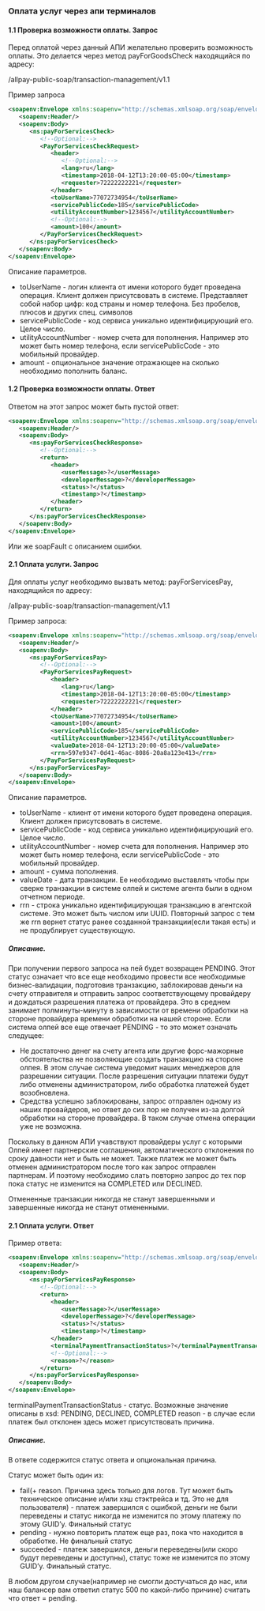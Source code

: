 
### Оплата услуг через апи терминалов

#### 1.1 Проверка возможности оплаты. Запрос

Перед оплатой через данный АПИ желательно проверить возможность оплаты. Это делается через метод payForGoodsCheck находящийся по адресу:

/allpay-public-soap/transaction-management/v1.1

Пример запроса
```xml
<soapenv:Envelope xmlns:soapenv="http://schemas.xmlsoap.org/soap/envelope/" xmlns:ns="http://www.allpay.kz/mfs/soap/TransactionManagement/1.1">
   <soapenv:Header/>
   <soapenv:Body>
      <ns:payForServicesCheck>
         <!--Optional:-->
         <PayForServicesCheckRequest>
            <header>
               <!--Optional:-->
               <lang>ru</lang>
               <timestamp>2018-04-12T13:20:00-05:00</timestamp>
               <requester>72222222221</requester>
            </header>
            <toUserName>77072734954</toUserName>
            <servicePublicCode>185</servicePublicCode>
            <utilityAccountNumber>1234567</utilityAccountNumber>
            <!--Optional:-->
            <amount>100</amount>
         </PayForServicesCheckRequest>
      </ns:payForServicesCheck>
   </soapenv:Body>
</soapenv:Envelope>
```

Описание параметров.

 - toUserName - логин клиента от имени которого будет проведена операция. Клиент должен присутсвовать в системе. Представляет собой набор цифр: код страны и номер телефона. Без пробелов, плюсов и других спец. символов
 - servicePublicCode - код сервиса уникально идентифицирующий его. Целое число.
 - utilityAccountNumber - номер счета для пополнения. Например это может быть номер телефона, если servicePublicCode - это мобильный провайдер.
 - amount - опциональное значение отражающее на сколько необходимо пополнить баланс.


#### 1.2 Проверка возможности оплаты. Ответ

Ответом на этот запрос может быть пустой ответ:

```xml
<soapenv:Envelope xmlns:soapenv="http://schemas.xmlsoap.org/soap/envelope/" xmlns:ns="http://www.allpay.kz/mfs/soap/TransactionManagement/1.1">
   <soapenv:Header/>
   <soapenv:Body>
      <ns:payForServicesCheckResponse>
         <!--Optional:-->
         <return>
            <header>
               <userMessage>?</userMessage>
               <developerMessage>?</developerMessage>
               <status>?</status>
               <timestamp>?</timestamp>
            </header>
         </return>
      </ns:payForServicesCheckResponse>
   </soapenv:Body>
</soapenv:Envelope>
```
Или же soapFault с описанием ошибки.

#### 2.1 Оплата услуги. Запрос

Для оплаты услуг необходимо вызвать метод: payForServicesPay, находящийся по адресу:

/allpay-public-soap/transaction-management/v1.1

Пример запроса:

```xml
<soapenv:Envelope xmlns:soapenv="http://schemas.xmlsoap.org/soap/envelope/" xmlns:ns="http://www.allpay.kz/mfs/soap/TransactionManagement/1.1">
   <soapenv:Header/>
   <soapenv:Body>
      <ns:payForServicesPay>
         <!--Optional:-->
         <PayForServicesPayRequest>
            <header>
               <lang>ru</lang>
               <timestamp>2018-04-12T13:20:00-05:00</timestamp>
               <requester>72222222221</requester>
            </header>
            <toUserName>77072734954</toUserName>
            <amount>100</amount>
            <servicePublicCode>185</servicePublicCode>
            <utilityAccountNumber>1234567</utilityAccountNumber>
            <valueDate>2018-04-12T13:20:00-05:00</valueDate>
            <rrn>597e9347-0d41-46ac-8086-20a8a123e413</rrn>
         </PayForServicesPayRequest>
      </ns:payForServicesPay>
   </soapenv:Body>
</soapenv:Envelope>
```

Описание параметров.

 - toUserName - клиент от имени которого будет проведена операция. Клиент должен присутсвовать в системе.
 - servicePublicCode - код сервиса уникально идентифицирующий его. Целое число.
 - utilityAccountNumber - номер счета для пополнения. Например это может быть номер телефона, если servicePublicCode - это мобильный провайдер.
 - amount - сумма пополнения.
 - valueDate - дата транзакции. Ее необходимо выставлять чтобы при сверке транзакции в системе олпей и системе агента были в одном отчетном периоде.
 - rrn - строка уникально идентифицирующая транзакцию в агентской системе. Это может быть числом или UUID. Повторный запрос с тем же rrn вернет статус ранее созданной транзакции(если такая есть) и не продублирует существующую.

##### Описание.

При получении первого запроса на пей будет возвращен PENDING. Этот статус означает что все еще необходимо провести все необходимые бизнес-валидации, подготовив транзакцию, заблокировав деньги на счету отправителя и отправить запрос соответствующему провайдеру и дождаться разрешения платежа от провайдера. Это в среднем занимает полминуты-минуту в зависимости от времени обработки на стороне провайдера времени обработки на нашей стороне. Если система олпей все еще отвечает PENDING - то это может означать следущее:

 - Не достаточно денег на счету агента или другие форс-мажорные обстоятельства не позволяющие создать транзакцию на стороне олпея. В этом случае система уведомит наших менеджеров для разрешении ситуации. После разрешения ситуации платежи будут либо отменены администратором, либо обработка платежей будет возобновлена.
 - Средства успешно заблокированы, запрос отправлен одному из наших провайдеров, но ответ до сих пор не получен из-за долгой обработки на стороне провайдера. В таком случае отмена операции уже не возможна.

Поскольку в данном АПИ учавствуют провайдеры услуг с которыми Олпей имеет партнерские соглашения, автоматического отклонения по сроку давности нет и быть не может. Также платеж не может быть отменен администратором после того как запрос отправлен партнерам. И поэтому необходимо слать повторно запрос до тех пор пока статус не изменится на COMPLETED или DECLINED.

Отмененные транзакции никогда не станут завершенными и завершенные никогда не станут отмененными.

#### 2.1 Оплата услуги. Ответ

Пример ответа:

```xml
<soapenv:Envelope xmlns:soapenv="http://schemas.xmlsoap.org/soap/envelope/" xmlns:ns="http://www.allpay.kz/mfs/soap/TransactionManagement/1.1">
   <soapenv:Header/>
   <soapenv:Body>
      <ns:payForServicesPayResponse>
         <!--Optional:-->
         <return>
            <header>
               <userMessage>?</userMessage>
               <developerMessage>?</developerMessage>
               <status>?</status>
               <timestamp>?</timestamp>
            </header>
            <terminalPaymentTransactionStatus>?</terminalPaymentTransactionStatus>
            <!--Optional:-->
            <reason>?</reason>
         </return>
      </ns:payForServicesPayResponse>
   </soapenv:Body>
</soapenv:Envelope>
```

terminalPaymentTransactionStatus - статус. Возможные значение описаны в xsd: PENDING, DECLINED, COMPLETED
reason - в случае если платеж был отклонен здесь может присутствовать причина.

##### Описание.

В ответе содержится статус ответа и опциональная причина.

Статус может быть один из:

 - fail(+ reason. Причина здесь только для логов. Тут может быть техническое описание и/или хэш стэктрейса и тд. Это не для пользователя) - платеж завершился с ошибкой, деньги не были переведены и статус никогда не изменится по этому платежу по этому GUID’у. Финальный статус
 - pending - нужно повторить платеж еще раз, пока что находится в обработке. Не финальный статус
 - succeeded - платеж завершился, деньги переведены(или скоро будут переведены и доступны), статус тоже не изменится по этому GUID’у. Финальный статус.

В любом другом случае(например не смогли достучаться до нас, или наш балансер вам ответил статус 500 по какой-либо причине) считать что ответ = pending.